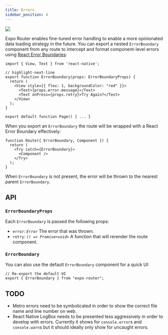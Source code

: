 ```yaml
---
title: Errors
sidebar_position: 4
---
```


![](/img/error-boundary.png)

Expo Router enables fine-tuned error handling to enable a more opinionated data loading strategy in the future. You can export a nested `ErrorBoundary` component from any route to intercept and format component-level errors using [React Error Boundaries](https://reactjs.org/docs/error-boundaries.html):

```tsx title=app/home.tsx
import { View, Text } from 'react-native';

// highlight-next-line
export function ErrorBoundary(props: ErrorBoundaryProps) {
  return (
    <View style={{ flex: 1, backgroundColor: "red" }}>
      <Text>{props.error.message}</Text>
      <Text onPress={props.retry}>Try Again?</Text>
    </View>
  );
}

export default function Page() { ... }
```

When you export an `ErrorBoundary` the route will be wrapped with a React Error Boundary effectively:

```tsx title="virtual"
function Route({ ErrorBoundary, Component }) {
  return (
    <Try catch={ErrorBoundary}>
      <Component />
    </Try>
  );
}
```

When `ErrorBoundary` is not present, the error will be thrown to the nearest parent `ErrorBoundary`.

## API

### `ErrorBoundaryProps`

Each `ErrorBoundary` is passed the following props:

- `error`: _`Error`_ The error that was thrown.
- `retry`: _`() => Promise<void>`_ A function that will rerender the route component.

### `ErrorBoundary`

You can also use the default `ErrorBoundary` component for a quick UI:

```tsx title=app/home.tsx
// Re-export the default UI
export { ErrorBoundary } from "expo-router";
```

## TODO

- Metro errors need to be symbolicated in order to show the correct file name and line number on web.
- React Native LogBox needs to be presented less aggressively in order to develop with errors. Currently it shows for `console.error`s and `console.warn`s but it should ideally only show for uncaught errors.
